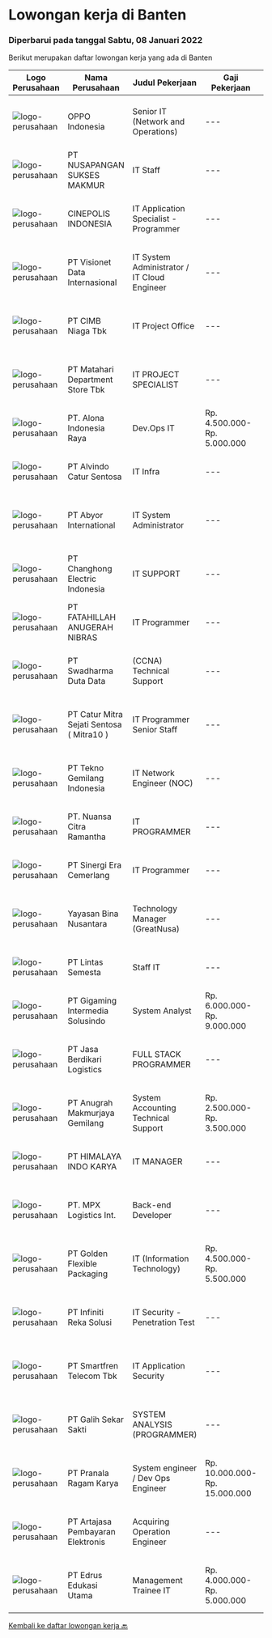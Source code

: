 
  # Lowongan kerja di Banten

  ### Diperbarui pada tanggal Sabtu, 08 Januari 2022

  Berikut merupakan daftar lowongan kerja yang ada di Banten

  |Logo Perusahaan | Nama Perusahaan | Judul Pekerjaan | Gaji Pekerjaan | Lokasi | Deskripsi | Tanggal diunggah | Pranala |
  | -------------- | --------------- | --------------- | --------- | --------- | -------------- | ------- | ----------- |
  |![logo-perusahaan](https://image-service-cdn.seek.com.au/c93eabaaa1268dd187cf180990b73657094e5cb7/ee4dce1061f3f616224767ad58cb2fc751b8d2dc)|OPPO Indonesia|Senior IT (Network and Operations)|---|Tangerang|Job Descriptions : Installation and Configuration Router, Switch, Wireless Controller-Access Point, Server, and related IT devices. Responsible to...|Jumat, 07 Januari 2022|https://www.jobstreet.co.id/id/job/senior-it-network-and-operations-3746874?token=0~d35fd637-5f98-489b-a73a-3514177d7da7&sectionRank=1&jobId=jobstreet-id-job-3746874|
|![logo-perusahaan](https://image-service-cdn.seek.com.au/a50a475bd6fb1506f9956ee9a7f42deb8d3af5f3/ee4dce1061f3f616224767ad58cb2fc751b8d2dc)|PT NUSAPANGAN SUKSES MAKMUR|IT Staff|---|Banten|Deskripsi Pekerjaan :·        Melakukan monitoring infrastruktur jaringan·        Mengecek kondisi perangkat keras dan perangkat...|Jumat, 07 Januari 2022|https://www.jobstreet.co.id/id/job/it-staff-3747211?token=0~d35fd637-5f98-489b-a73a-3514177d7da7&sectionRank=2&jobId=jobstreet-id-job-3747211|
|![logo-perusahaan](https://image-service-cdn.seek.com.au/c92d0eceaabfe5b0c86a286a5124d6759ef3c099/ee4dce1061f3f616224767ad58cb2fc751b8d2dc)|CINEPOLIS INDONESIA|IT Application Specialist - Programmer|---|Banten|Job Description :Responsible for the IT application (include program development process) to ensure the operational stability of the appication system...|Jumat, 07 Januari 2022|https://www.jobstreet.co.id/id/job/it-application-specialist-programmer-3746362?token=0~d35fd637-5f98-489b-a73a-3514177d7da7&sectionRank=3&jobId=jobstreet-id-job-3746362|
|![logo-perusahaan](https://image-service-cdn.seek.com.au/7f00c3c4cf081180aeede06da509ec826da9430b/ee4dce1061f3f616224767ad58cb2fc751b8d2dc)|PT Visionet Data Internasional|IT System Administrator / IT Cloud Engineer|---|Tangerang|Requirements: Diploma or bachelor degree in Computer Science, Engineering or Information Technology or a related field preferred Minimum 3 year...|Jumat, 07 Januari 2022|https://www.jobstreet.co.id/id/job/it-system-administrator-it-cloud-engineer-3747272?token=0~d35fd637-5f98-489b-a73a-3514177d7da7&sectionRank=4&jobId=jobstreet-id-job-3747272|
|![logo-perusahaan](https://image-service-cdn.seek.com.au/2c6f6f12cb15b08239744ca7630b97fee07e84ce/ee4dce1061f3f616224767ad58cb2fc751b8d2dc)|PT CIMB Niaga Tbk|IT Project Office|---|Jakarta Raya|Job Descriptions : Support Project Manager in managing Project Deliverables Support Project Manager/ IT Lead in managing Project Delivery Processes...|Kamis, 06 Januari 2022|https://www.jobstreet.co.id/id/job/it-project-office-3746141?token=0~d35fd637-5f98-489b-a73a-3514177d7da7&sectionRank=5&jobId=jobstreet-id-job-3746141|
|![logo-perusahaan](https://image-service-cdn.seek.com.au/62966460fa0b64bdd86b12be44ac76eff6d5c882/ee4dce1061f3f616224767ad58cb2fc751b8d2dc)|PT Matahari Department Store Tbk|IT PROJECT SPECIALIST|---|Tangerang|Managing and delivering various IT projects with superior performance Assembling project team and developing schedules to ensure timely completion of...|Kamis, 06 Januari 2022|https://www.jobstreet.co.id/id/job/it-project-specialist-3746080?token=0~d35fd637-5f98-489b-a73a-3514177d7da7&sectionRank=6&jobId=jobstreet-id-job-3746080|
|![logo-perusahaan](https://image-service-cdn.seek.com.au/b33d0b413611d72eda315d4cf0acdb29d755537b/ee4dce1061f3f616224767ad58cb2fc751b8d2dc)|PT. Alona Indonesia Raya|Dev.Ops  IT|Rp. 4.500.000-Rp. 5.000.000|Tangerang|Memiliki pengalaman menggunakan VPS. Memiliki pengalaman maintenance server dengan menggunakan NGINX, PHP &amp; MySQL minimal 1 tahun. Memiliki...|Kamis, 06 Januari 2022|https://www.jobstreet.co.id/id/job/dev-ops-it-3744622?token=0~d35fd637-5f98-489b-a73a-3514177d7da7&sectionRank=7&jobId=jobstreet-id-job-3744622|
|![logo-perusahaan](https://image-service-cdn.seek.com.au/918d7369560472c72e1a82df8e34bf4afef11329/ee4dce1061f3f616224767ad58cb2fc751b8d2dc)|PT Alvindo Catur Sentosa|IT Infra|---|Jakarta Barat|Berpengalaman dalam mengelola dan membuat jaringan komputer dalam topology lan &amp; wan minimal 2 tahun dalam 1 perusahaan Mampu melakukan instalasi...|Rabu, 05 Januari 2022|https://www.jobstreet.co.id/id/job/it-infra-3743158?token=0~d35fd637-5f98-489b-a73a-3514177d7da7&sectionRank=8&jobId=jobstreet-id-job-3743158|
|![logo-perusahaan](https://image-service-cdn.seek.com.au/f5a26d6046d19d6d82dd3c2e9579185a7427c7f1/ee4dce1061f3f616224767ad58cb2fc751b8d2dc)|PT Abyor International|IT System Administrator|---|Tangerang|NTT DATA Business Solution Development Program - 2021 for Junior Professional SAP Consultant:  SAP BASIS (System Administrator) PT Abyor International...|Kamis, 06 Januari 2022|https://www.jobstreet.co.id/id/job/it-system-administrator-3745843?token=0~d35fd637-5f98-489b-a73a-3514177d7da7&sectionRank=9&jobId=jobstreet-id-job-3745843|
|![logo-perusahaan](https://image-service-cdn.seek.com.au/2f44280e3b0fec2b829d163eccaf4dcec0392aad/ee4dce1061f3f616224767ad58cb2fc751b8d2dc)|PT Changhong Electric Indonesia|IT SUPPORT|---|Cikupa|TUGAS &amp; TANGGUNG JAWAB: Memastikan semua komputer dapat digunakan. Memastikan semua komputer terhubung pada jaringan. Memastikan semua aplikasi...|Rabu, 05 Januari 2022|https://www.jobstreet.co.id/id/job/it-support-3743920?token=0~d35fd637-5f98-489b-a73a-3514177d7da7&sectionRank=10&jobId=jobstreet-id-job-3743920|
|![logo-perusahaan](https://image-service-cdn.seek.com.au/ae94e3b41632c59bb558255047fa50596172df4b/ee4dce1061f3f616224767ad58cb2fc751b8d2dc)|PT FATAHILLAH ANUGERAH NIBRAS|IT Programmer|---|Tangerang|Requirement: Possessed at least Bachelor Degree of Information Technology Have at least 2 years experience as Programmer Have experience in developing...|Jumat, 07 Januari 2022|https://www.jobstreet.co.id/id/job/it-programmer-3731010?token=0~d35fd637-5f98-489b-a73a-3514177d7da7&sectionRank=11&jobId=jobstreet-id-job-3731010|
|![logo-perusahaan](https://image-service-cdn.seek.com.au/c9726dd48637f2122e69fa4f05bdeddb6166e3b5/ee4dce1061f3f616224767ad58cb2fc751b8d2dc)|PT Swadharma Duta Data|(CCNA) Technical Support|---|Jakarta Raya|Kualifikasi : D3- S1 bidang Teknik Informatika, Ilmu Komputer Usia 20 - 30 tahun Pengalaman di bidang IT Network 1 - 2 Tahun Menguasai bidang IT...|Jumat, 07 Januari 2022|https://www.jobstreet.co.id/id/job/ccna-technical-support-3746201?token=0~d35fd637-5f98-489b-a73a-3514177d7da7&sectionRank=12&jobId=jobstreet-id-job-3746201|
|![logo-perusahaan](https://image-service-cdn.seek.com.au/061d1c87d834317cd58004916159f8726e39b2c9/ee4dce1061f3f616224767ad58cb2fc751b8d2dc)|PT Catur Mitra Sejati Sentosa ( Mitra10 )|IT Programmer Senior Staff|---|Tangerang|Candidate must possess at least Bachelor's Degree/Post Graduate Degree in Computer Science/Information Technology or equivalent. At least 2 Year(s) of...|Kamis, 06 Januari 2022|https://www.jobstreet.co.id/id/job/it-programmer-senior-staff-3745373?token=0~d35fd637-5f98-489b-a73a-3514177d7da7&sectionRank=13&jobId=jobstreet-id-job-3745373|
|![logo-perusahaan](https://image-service-cdn.seek.com.au/791b692ef1bceca5bae4c4b296253378b6837e7c/ee4dce1061f3f616224767ad58cb2fc751b8d2dc)|PT Tekno Gemilang Indonesia|IT Network Engineer (NOC)|---|Tangerang|Have skills about traffic management Have routing skills  Requirement : Minimum 2 years experience in CISCO Configuration Device Switches Cisco...|Rabu, 05 Januari 2022|https://www.jobstreet.co.id/id/job/it-network-engineer-noc-3742685?token=0~d35fd637-5f98-489b-a73a-3514177d7da7&sectionRank=14&jobId=jobstreet-id-job-3742685|
|![logo-perusahaan](https://image-service-cdn.seek.com.au/a877247070d46db1d65d21596203f928f55e475a/ee4dce1061f3f616224767ad58cb2fc751b8d2dc)|PT. Nuansa Citra Ramantha|IT PROGRAMMER|---|Tangerang|PT. Nuansa Citra Ramantha adalah perusahaan IT Nasional yang berfokus pada layanan IT Consulting, IT Audit dan System Integrator, yang sudah...|Rabu, 05 Januari 2022|https://www.jobstreet.co.id/id/job/it-programmer-3742792?token=0~d35fd637-5f98-489b-a73a-3514177d7da7&sectionRank=15&jobId=jobstreet-id-job-3742792|
|![logo-perusahaan](https://image-service-cdn.seek.com.au/1e68be858448fdb61c994deb22253acd57892df9/ee4dce1061f3f616224767ad58cb2fc751b8d2dc)|PT Sinergi Era Cemerlang|IT Programmer|---|Banten|Job Descriptions: Strong in .Net Development. Translate user requirements into working application inside our business suite Maintain &amp; bugfix...|Rabu, 05 Januari 2022|https://www.jobstreet.co.id/id/job/it-programmer-3732821?token=0~d35fd637-5f98-489b-a73a-3514177d7da7&sectionRank=16&jobId=jobstreet-id-job-3732821|
|![logo-perusahaan](https://image-service-cdn.seek.com.au/299dad8efc22bd883e751be779b1e6f409671577/ee4dce1061f3f616224767ad58cb2fc751b8d2dc)|Yayasan Bina Nusantara|Technology Manager (GreatNusa)|---|Tangerang|Job Description: Responsible for overseeing the development and dissemination of technology for external customers, vendors, and other clients to help...|Jumat, 07 Januari 2022|https://www.jobstreet.co.id/id/job/technology-manager-greatnusa-3735857?token=0~d35fd637-5f98-489b-a73a-3514177d7da7&sectionRank=17&jobId=jobstreet-id-job-3735857|
|![logo-perusahaan](https://image-service-cdn.seek.com.au/429b18cc03d60f52f73d9b6487c0600935f6d86a/ee4dce1061f3f616224767ad58cb2fc751b8d2dc)|PT Lintas Semesta|Staff IT|---|Tangerang|Kualifikasi: Usia maximal 28 tahun Pendidikan S1 Teknik Informatika Pengalaman minimal 1 tahun pada posisi yang sama, diutamakan bidang retail....|Selasa, 04 Januari 2022|https://www.jobstreet.co.id/id/job/staff-it-3741077?token=0~d35fd637-5f98-489b-a73a-3514177d7da7&sectionRank=18&jobId=jobstreet-id-job-3741077|
|![logo-perusahaan](https://image-service-cdn.seek.com.au/c1e8139d77ba4e4e2e62d16ad068df4c60f1ec26/ee4dce1061f3f616224767ad58cb2fc751b8d2dc)|PT Gigaming Intermedia Solusindo|System Analyst|Rp. 6.000.000-Rp. 9.000.000|Tangerang|Job Requirements: Candidate must possess at least Bachelor's Degree in Computer Science/Information Technology or equivalent.  At least 3 Year(s) of...|Kamis, 06 Januari 2022|https://www.jobstreet.co.id/id/job/system-analyst-3745160?token=0~d35fd637-5f98-489b-a73a-3514177d7da7&sectionRank=19&jobId=jobstreet-id-job-3745160|
|![logo-perusahaan](https://image-service-cdn.seek.com.au/a0efaeda02f95ba3f91577fdcc41475b3119f241/ee4dce1061f3f616224767ad58cb2fc751b8d2dc)|PT Jasa Berdikari Logistics|FULL STACK PROGRAMMER|---|Tangerang|Kualifikasi Dasar untuk semua posisi yang ditawarkan :•   Sehat jasmani dan rohani•   Mampu bekerja sama dalam sebuah tim kerja dengan...|Jumat, 07 Januari 2022|https://www.jobstreet.co.id/id/job/full-stack-programmer-3746851?token=0~d35fd637-5f98-489b-a73a-3514177d7da7&sectionRank=20&jobId=jobstreet-id-job-3746851|
|![logo-perusahaan](https://image-service-cdn.seek.com.au/4b996bffde3a419294d7762df68390e7507cf7cf/ee4dce1061f3f616224767ad58cb2fc751b8d2dc)|PT Anugrah Makmurjaya Gemilang|System Accounting Technical Support|Rp. 2.500.000-Rp. 3.500.000|Tangerang|The requirements: Graduates with degrees in computer science/engineering. Basic Knowledge of Accounting is highly preferable. Basic Knowledge of...|Kamis, 06 Januari 2022|https://www.jobstreet.co.id/id/job/system-accounting-technical-support-3734686?token=0~d35fd637-5f98-489b-a73a-3514177d7da7&sectionRank=21&jobId=jobstreet-id-job-3734686|
|![logo-perusahaan](https://image-service-cdn.seek.com.au/134af455ef3a3d7b94ffdb24016fb439792a9294/ee4dce1061f3f616224767ad58cb2fc751b8d2dc)|PT HIMALAYA INDO KARYA|IT MANAGER|---|Banten|Job Description Establish a project and product management office (PMO), direct and coordinate the utilization of resources across divisions of the...|Rabu, 05 Januari 2022|https://www.jobstreet.co.id/id/job/it-manager-3733277?token=0~d35fd637-5f98-489b-a73a-3514177d7da7&sectionRank=22&jobId=jobstreet-id-job-3733277|
|![logo-perusahaan](https://image-service-cdn.seek.com.au/85906b2734cf0b1881b254d5f0871193c3f00153/ee4dce1061f3f616224767ad58cb2fc751b8d2dc)|PT. MPX Logistics Int.|Back-end Developer|---|Tangerang|Requirements : Having minimum 2 years experiences as Backend Developer Proficiency in Laravel Working experience with Linux, Apache, Nginx, Docker...|Jumat, 07 Januari 2022|https://www.jobstreet.co.id/id/job/back-end-developer-3735677?token=0~d35fd637-5f98-489b-a73a-3514177d7da7&sectionRank=23&jobId=jobstreet-id-job-3735677|
|![logo-perusahaan](https://image-service-cdn.seek.com.au/c0e3500f4034eed08633b8f821a0ae4d540cb8b9/ee4dce1061f3f616224767ad58cb2fc751b8d2dc)|PT Golden Flexible Packaging|IT (Information Technology)|Rp. 4.500.000-Rp. 5.500.000|Banten|Memahami proses bisnis sistem ERP min 2 tahun. Memahami pengolahan data menggunakan SQL &amp; basis pemrograman, berpengalaman sebagai support system...|Senin, 03 Januari 2022|https://www.jobstreet.co.id/id/job/it-information-technology-3740645?token=0~d35fd637-5f98-489b-a73a-3514177d7da7&sectionRank=24&jobId=jobstreet-id-job-3740645|
|![logo-perusahaan](https://image-service-cdn.seek.com.au/0abb5781b454d4726c24cebcf20fe2940f34a7c4/ee4dce1061f3f616224767ad58cb2fc751b8d2dc)|PT Infiniti Reka Solusi|IT Security - Penetration Test|---|Tangerang|Job Description: Conduct security assessments such as penetration tests and vulnerability assessments. Perform Whitebox/Graybox testing of Web/Mobile...|Kamis, 06 Januari 2022|https://www.jobstreet.co.id/id/job/it-security-penetration-test-3744706?token=0~d35fd637-5f98-489b-a73a-3514177d7da7&sectionRank=25&jobId=jobstreet-id-job-3744706|
|![logo-perusahaan](https://image-service-cdn.seek.com.au/e33a62a047a936b13377186fb2f8be447b852b49/ee4dce1061f3f616224767ad58cb2fc751b8d2dc)|PT Smartfren Telecom Tbk|IT Application Security|---|Tangerang|Job Description: Perform application security assessment/penetration testing on new application and existing application Serve as a subject matter...|Rabu, 05 Januari 2022|https://www.jobstreet.co.id/id/job/it-application-security-3732892?token=0~d35fd637-5f98-489b-a73a-3514177d7da7&sectionRank=26&jobId=jobstreet-id-job-3732892|
|![logo-perusahaan](https://image-service-cdn.seek.com.au/fca2de65d69d1fdd1ffd673d075eb7eac1ba075d/ee4dce1061f3f616224767ad58cb2fc751b8d2dc)|PT Galih Sekar Sakti|SYSTEM ANALYSIS (PROGRAMMER)|---|Tangerang|Persyaratan:1.        Pendidikan S1 Komputer Akuntansi2.        Usia Maksimal 28 Tahun3.        Fresh Graduate atau Berpengalaman 1 Tahun &amp;...|Kamis, 06 Januari 2022|https://www.jobstreet.co.id/id/job/system-analysis-programmer-3729509?token=0~d35fd637-5f98-489b-a73a-3514177d7da7&sectionRank=27&jobId=jobstreet-id-job-3729509|
|![logo-perusahaan](https://image-service-cdn.seek.com.au/96868915a712bdce9a839af10d064420ae49947f/ee4dce1061f3f616224767ad58cb2fc751b8d2dc)|PT Pranala Ragam Karya|System engineer / Dev Ops Engineer|Rp. 10.000.000-Rp. 15.000.000|Tangerang|Exposure to security concepts, best practices and policies for cloud-based deployments Understanding of database design and implementation Familiarity...|Kamis, 06 Januari 2022|https://www.jobstreet.co.id/id/job/system-engineer-dev-ops-engineer-3730021?token=0~d35fd637-5f98-489b-a73a-3514177d7da7&sectionRank=28&jobId=jobstreet-id-job-3730021|
|![logo-perusahaan](https://image-service-cdn.seek.com.au/55aded1287383eeeb6207d2664b4836add413aaf/ee4dce1061f3f616224767ad58cb2fc751b8d2dc)|PT Artajasa Pembayaran Elektronis|Acquiring Operation Engineer|---|Tangerang|Melaksanakan penyediaan informasi teknis terkait spesifikasi produk, perangkat produksi, migrasi dan sertifikasi produk Pelaksanaan support pasca...|Rabu, 05 Januari 2022|https://www.jobstreet.co.id/id/job/acquiring-operation-engineer-3727788?token=0~d35fd637-5f98-489b-a73a-3514177d7da7&sectionRank=29&jobId=jobstreet-id-job-3727788|
|![logo-perusahaan](https://image-service-cdn.seek.com.au/a18346ae1a1465d468926974830df257b9f9c031/ee4dce1061f3f616224767ad58cb2fc751b8d2dc)|PT Edrus Edukasi Utama|Management Trainee IT|Rp. 4.000.000-Rp. 5.000.000|Tangerang|Create project plan, framework and delivering projects on time, on quality and on budget. Monitoring and managing all resources in projects to ensure...|Selasa, 04 Januari 2022|https://www.jobstreet.co.id/id/job/management-trainee-it-3741715?token=0~d35fd637-5f98-489b-a73a-3514177d7da7&sectionRank=30&jobId=jobstreet-id-job-3741715|


  [Kembali ke daftar lowongan kerja 🔙](../README.md#daftar-lowongan-kerja)
  